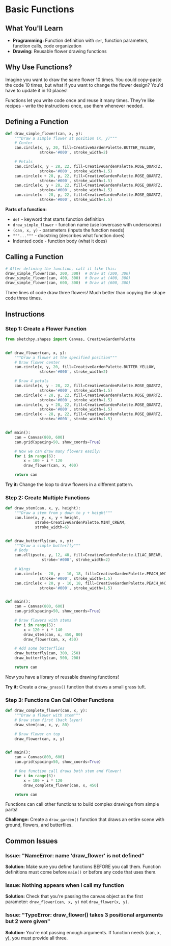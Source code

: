 # Basic Functions

## What You'll Learn
- **Programming:** Function definition with `def`, function parameters, function calls, code organization
- **Drawing:** Reusable flower drawing functions

## Why Use Functions?

Imagine you want to draw the same flower 10 times. You could copy-paste the code 10 times, but what if you want to change the flower design? You'd have to update it in 10 places!

Functions let you write code once and reuse it many times. They're like recipes - write the instructions once, use them whenever needed.

## Defining a Function

```python
def draw_simple_flower(can, x, y):
    """Draw a simple flower at position (x, y)"""
    # Center
    can.circle(x, y, 20, fill=CreativeGardenPalette.BUTTER_YELLOW,
               stroke='#000', stroke_width=2)

    # Petals
    can.circle(x, y - 28, 22, fill=CreativeGardenPalette.ROSE_QUARTZ,
               stroke='#000', stroke_width=1.5)
    can.circle(x + 28, y, 22, fill=CreativeGardenPalette.ROSE_QUARTZ,
               stroke='#000', stroke_width=1.5)
    can.circle(x, y + 28, 22, fill=CreativeGardenPalette.ROSE_QUARTZ,
               stroke='#000', stroke_width=1.5)
    can.circle(x - 28, y, 22, fill=CreativeGardenPalette.ROSE_QUARTZ,
               stroke='#000', stroke_width=1.5)
```

**Parts of a function:**
- `def` - keyword that starts function definition
- `draw_simple_flower` - function name (use lowercase with underscores)
- `(can, x, y)` - parameters (inputs the function needs)
- `"""..."""` - docstring (describes what function does)
- Indented code - function body (what it does)

## Calling a Function

```python
# After defining the function, call it like this:
draw_simple_flower(can, 200, 300)  # Draw at (200, 300)
draw_simple_flower(can, 400, 300)  # Draw at (400, 300)
draw_simple_flower(can, 600, 300)  # Draw at (600, 300)
```

Three lines of code draw three flowers! Much better than copying the shape code three times.

## Instructions

### Step 1: Create a Flower Function

```python
from sketchpy.shapes import Canvas, CreativeGardenPalette


def draw_flower(can, x, y):
    """Draw a flower at the specified position"""
    # Draw flower center
    can.circle(x, y, 20, fill=CreativeGardenPalette.BUTTER_YELLOW,
               stroke='#000', stroke_width=2)

    # Draw 4 petals
    can.circle(x, y - 28, 22, fill=CreativeGardenPalette.ROSE_QUARTZ,
               stroke='#000', stroke_width=1.5)
    can.circle(x + 28, y, 22, fill=CreativeGardenPalette.ROSE_QUARTZ,
               stroke='#000', stroke_width=1.5)
    can.circle(x, y + 28, 22, fill=CreativeGardenPalette.ROSE_QUARTZ,
               stroke='#000', stroke_width=1.5)
    can.circle(x - 28, y, 22, fill=CreativeGardenPalette.ROSE_QUARTZ,
               stroke='#000', stroke_width=1.5)


def main():
    can = Canvas(800, 600)
    can.grid(spacing=50, show_coords=True)

    # Now we can draw many flowers easily!
    for i in range(6):
        x = 100 + i * 120
        draw_flower(can, x, 400)

    return can
```

**Try it:** Change the loop to draw flowers in a different pattern.

### Step 2: Create Multiple Functions

```python
def draw_stem(can, x, y, height):
    """Draw a stem from y down to y + height"""
    can.line(x, y, x, y + height,
             stroke=CreativeGardenPalette.MINT_CREAM,
             stroke_width=6)


def draw_butterfly(can, x, y):
    """Draw a simple butterfly"""
    # Body
    can.ellipse(x, y, 12, 40, fill=CreativeGardenPalette.LILAC_DREAM,
                stroke='#000', stroke_width=2)

    # Wings
    can.circle(x - 20, y - 10, 18, fill=CreativeGardenPalette.PEACH_WHISPER,
               stroke='#000', stroke_width=1.5)
    can.circle(x + 20, y - 10, 18, fill=CreativeGardenPalette.PEACH_WHISPER,
               stroke='#000', stroke_width=1.5)


def main():
    can = Canvas(800, 600)
    can.grid(spacing=50, show_coords=True)

    # Draw flowers with stems
    for i in range(5):
        x = 120 + i * 140
        draw_stem(can, x, 450, 80)
        draw_flower(can, x, 450)

    # Add some butterflies
    draw_butterfly(can, 300, 250)
    draw_butterfly(can, 500, 200)

    return can
```

Now you have a library of reusable drawing functions!

**Try it:** Create a `draw_grass()` function that draws a small grass tuft.

### Step 3: Functions Can Call Other Functions

```python
def draw_complete_flower(can, x, y):
    """Draw a flower with stem"""
    # Draw stem first (back layer)
    draw_stem(can, x, y, 80)

    # Draw flower on top
    draw_flower(can, x, y)


def main():
    can = Canvas(800, 600)
    can.grid(spacing=50, show_coords=True)

    # One function call draws both stem and flower!
    for i in range(6):
        x = 100 + i * 120
        draw_complete_flower(can, x, 450)

    return can
```

Functions can call other functions to build complex drawings from simple parts!

**Challenge:** Create a `draw_garden()` function that draws an entire scene with ground, flowers, and butterflies.

## Common Issues

### Issue: "NameError: name 'draw_flower' is not defined"
**Solution:** Make sure you define functions BEFORE you call them. Function definitions must come before `main()` or before any code that uses them.

### Issue: Nothing appears when I call my function
**Solution:** Check that you're passing the canvas object as the first parameter: `draw_flower(can, x, y)` not `draw_flower(x, y)`.

### Issue: "TypeError: draw_flower() takes 3 positional arguments but 2 were given"
**Solution:** You're not passing enough arguments. If function needs (can, x, y), you must provide all three.
